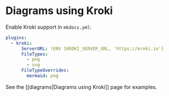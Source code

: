 # Diagrams using Kroki

Enable Kroki support in `mkdocs.yml`:

```yaml
plugins:
  - kroki:
      ServerURL: !ENV [KROKI_SERVER_URL, 'https://kroki.io']
      FileTypes:
        - png
        - svg
      FileTypeOverrides:
        mermaid: png
```

See the [[diagrams|Diagrams using Kroki]] page for examples.